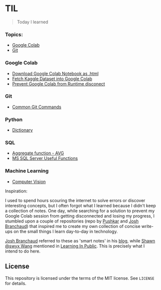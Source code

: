 # TIL


> Today I learned

### Topics:
- [Google Colab](#google_colab)
- [Git](#git)

### Google Colab

-   [Download Google Colab Notebook as .html](google_colab/convert_colab_nb_to_html.md)
-   [Fetch Kaggle Dataset into Google Colab](google_colab/fetch_kaggle_dataset_to_google_colab.md)
-   [Prevent Google Colab from Runtime disconect](google_colab/prevent_colab_runtime_disconnecting.md)

### Git 

- [Common Git Commands](git/git_commands.md)

### Python 

- [Dictionary](python/dictionaries.md)

### SQL 

- [Aggregate function - AVG](sql/avg.md)
- [MS SQL Server Useful Functions](sql/MsSqlServer_functions.md)

### Machine Learning 

- [Computer Vision](ML/Computer_Vision.md)


Inspiration: 

I used to spend hours scouring the internet to solve errors or discover interesting concepts, but I often forgot what I learned because I didn't keep a collection of notes. One day, while searching for a solution to prevent my Google Colab session from getting disconnected and losing my progress, I stumbled upon a couple of repositories (repo by [Pushkar](https://github.com/thepushkarp/til) and [Josh Branchaud](https://github.com/jbranchaud/til)) that inspired me to create my own collection of concise write-ups on the small things I learn day-to-day in technology.

[Josh Branchaud](https://joshbranchaud.com) referred to these as 'smart notes' in his [blog](https://dev.to/jbranchaud/how-i-built-a-learning-machine-45k9), while [Shawn @swyx Wang](https://www.swyx.io) mentioned in [Learning In Public](https://www.swyx.io/learn-in-public). This is precisely what I intend to do here.


## License 

This repository is licensed under the terms of the MIT license. See `LICENSE` for details.
